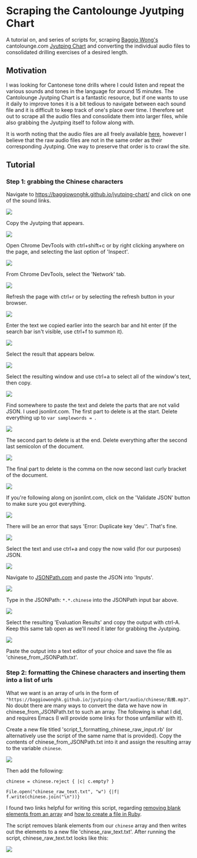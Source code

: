 # Scraping the Cantolounge Jyutping Chart

A tutorial on, and series of scripts for, scraping [Baggio Wong's](https://github.com/BaggioWongHK) cantolounge.com [Jyutping Chart](https://cantolounge.com/jyutping-chart/) and converting the individual audio files to consolidated drilling exercises of a desired length.

## Motivation

I was looking for Cantonese tone drills where I could listen and repeat the various sounds and tones in the language for around 15 minutes. The Cantolounge Jyutping Chart is a fantastic resource, but if one wants to use it daily to improve tones it is a bit tedious to navigate between each sound file and it is difficult to keep track of one's place over time. I therefore set out to scrape all the audio files and consolidate them into larger files, while also grabbing the Jyutping itself to follow along with.

It is worth noting that the audio files are all freely available [here](https://github.com/BaggioWongHK/jyutping-chart), however I believe that the raw audio files are not in the same order as their corresponding Jyutping. One way to preserve that order is to crawl the site.

## Tutorial

### Step 1: grabbing the Chinese characters

Navigate to https://baggiowonghk.github.io/jyutping-chart/ and click on one of the sound links.

![](https://github.com/CallumDyer/Scraping-the-Cantolounge-Jyutping-Chart/blob/main/Screenshots/1_select_data.png)

Copy the Jyutping that appears.

![](https://github.com/CallumDyer/Scraping-the-Cantolounge-Jyutping-Chart/blob/main/Screenshots/2_copy_jyutping_text.png)

Open Chrome DevTools with ctrl+shift+c or by right clicking anywhere on the page, and selecting the last option of 'Inspect'.

![](https://github.com/CallumDyer/Scraping-the-Cantolounge-Jyutping-Chart/blob/main/Screenshots/3_get_to_chrome_dev_tools.png)

From Chrome DevTools, select the 'Network' tab.

![](https://github.com/CallumDyer/Scraping-the-Cantolounge-Jyutping-Chart/blob/main/Screenshots/4_network_tab.png)

Refresh the page with ctrl+r or by selecting the refresh button in your browser.

![](https://github.com/CallumDyer/Scraping-the-Cantolounge-Jyutping-Chart/blob/main/Screenshots/5_refresh_network_tab.png)

Enter the text we copied earlier into the search bar and hit enter (if the search bar isn't visible, use ctrl+f to summon it).

![](https://github.com/CallumDyer/Scraping-the-Cantolounge-Jyutping-Chart/blob/main/Screenshots/6_enter_text_network_tab_search.png)

Select the result that appears below.

![](https://github.com/CallumDyer/Scraping-the-Cantolounge-Jyutping-Chart/blob/main/Screenshots/7_select_network_tab_search_result.png)

Select the resulting window and use ctrl+a to select all of the window's text, then copy.

![](https://github.com/CallumDyer/Scraping-the-Cantolounge-Jyutping-Chart/blob/main/Screenshots/8_copy_resulting_json.png)

Find somewhere to paste the text and delete the parts that are not valid JSON. I used jsonlint.com. The first part to delete is at the start. Delete everything up to `var samplewords = `.

![](https://github.com/CallumDyer/Scraping-the-Cantolounge-Jyutping-Chart/blob/main/Screenshots/9_delete_javascript.png)

The second part to delete is at the end. Delete everything after the second last semicolon of the document.

![](https://github.com/CallumDyer/Scraping-the-Cantolounge-Jyutping-Chart/blob/main/Screenshots/10_delete_javascript_2.png)

The final part to delete is the comma on the now second last curly bracket of the document.

![](https://github.com/CallumDyer/Scraping-the-Cantolounge-Jyutping-Chart/blob/main/Screenshots/11_delete_comma.png)

If you're following along on jsonlint.com, click on the 'Validate JSON' button to make sure you got everything.

![](https://github.com/CallumDyer/Scraping-the-Cantolounge-Jyutping-Chart/blob/main/Screenshots/12_click_validate.png)

There will be an error that says 'Error: Duplicate key 'deu''. That's fine.

![](https://github.com/CallumDyer/Scraping-the-Cantolounge-Jyutping-Chart/blob/main/Screenshots/13_disregard_error.png)

Select the text and use ctrl+a and copy the now valid (for our purposes) JSON.

![](https://github.com/CallumDyer/Scraping-the-Cantolounge-Jyutping-Chart/blob/main/Screenshots/14_copy_JSON.png)

Navigate to [JSONPath.com](https://jsonpath.com/) and paste the JSON into 'Inputs'.

![](https://github.com/CallumDyer/Scraping-the-Cantolounge-Jyutping-Chart/blob/main/Screenshots/15_paste_JSON.png)

Type in the JSONPath: `*.*.chinese` into the JSONPath input bar above.

![](https://github.com/CallumDyer/Scraping-the-Cantolounge-Jyutping-Chart/blob/main/Screenshots/16_Chinese_JSONPath.png)

Select the resulting 'Evaluation Results' and copy the output with ctrl-A. Keep this same tab open as we'll need it later for grabbing the Jyutping.

![](https://github.com/CallumDyer/Scraping-the-Cantolounge-Jyutping-Chart/blob/main/Screenshots/17_copy_Chinese.png)

Paste the output into a text editor of your choice and save the file as 'chinese_from_JSONPath.txt'.

### Step 2: formatting the Chinese characters and inserting them into a list of urls

What we want is an array of urls in the form of `"https://baggiowonghk.github.io/jyutping-chart/audio/chinese/烏鴉.mp3"`. No doubt there are many ways to convert the data we have now in chinese_from_JSONPath.txt to such an array. The following is what I did, and requires Emacs (I will provide some links for those unfamiliar with it).

Create a new file titled 'script_1_formatting_chinese_raw_input.rb' (or alternatively use the script of the same name that is provided). Copy the contents of chinese_from_JSONPath.txt into it and assign the resulting array to the variable `chinese`.

![](https://github.com/CallumDyer/Scraping-the-Cantolounge-Jyutping-Chart/blob/main/Screenshots/18_chinese_variable.png)

Then add the following:

```
chinese = chinese.reject { |c| c.empty? }

File.open("chinese_raw_text.txt", "w") {|f| f.write(chinese.join("\n"))}
```

I found two links helpful for writing this script, regarding [removing blank elements from an array](https://stackoverflow.com/questions/5878697/how-do-i-remove-blank-elements-from-an-array) and [how to create a file in Ruby](https://stackoverflow.com/questions/7911669/how-to-create-a-file-in-ruby).

The script removes blank elements from our `chinese` array and then writes out the elements to a new file 'chinese_raw_text.txt'. After running the script, chinese_raw_text.txt looks like this:

![](https://github.com/CallumDyer/Scraping-the-Cantolounge-Jyutping-Chart/blob/main/Screenshots/19_chinese_raw_text.png)
